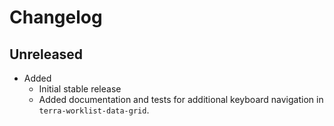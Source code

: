 # Changelog

## Unreleased

* Added
    * Initial stable release
    * Added documentation and tests for additional keyboard navigation in `terra-worklist-data-grid`.
